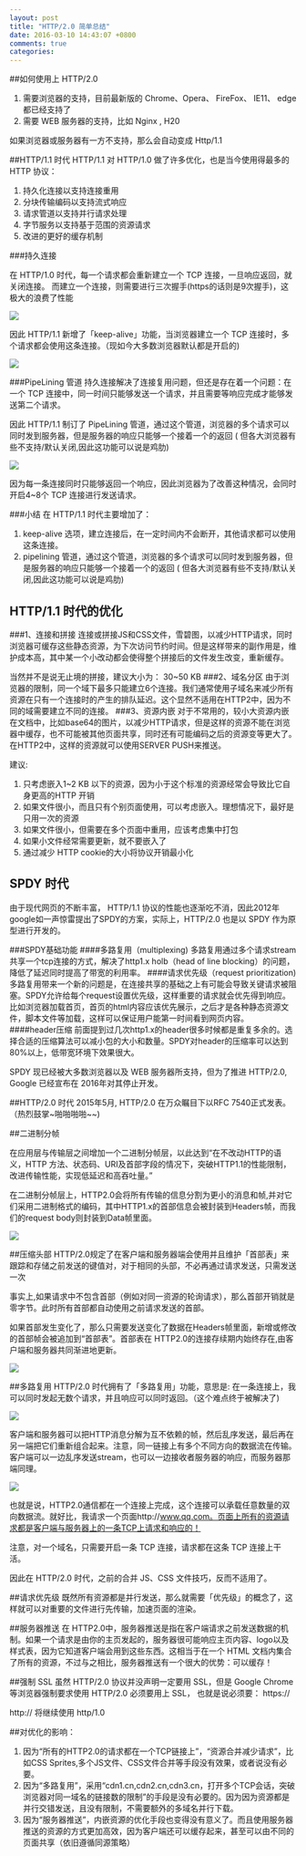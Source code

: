 ```yaml
---
layout: post
title: "HTTP/2.0 简单总结"
date: 2016-03-10 14:43:07 +0800
comments: true
categories: 
---
```


##如何使用上 HTTP/2.0

1. 需要浏览器的支持，目前最新版的 Chrome、Opera、 FireFox、 IE11、 edge 都已经支持了
1. 需要 WEB 服务器的支持，比如 Nginx , H20

如果浏览器或服务器有一方不支持，那么会自动变成 Http/1.1


##HTTP/1.1 时代
HTTP/1.1 对 HTTP/1.0 做了许多优化，也是当今使用得最多的 HTTP 协议：

1. 持久化连接以支持连接重用
2. 分块传输编码以支持流式响应
3. 请求管道以支持并行请求处理
4. 字节服务以支持基于范围的资源请求
5. 改进的更好的缓存机制

###持久连接

在 HTTP/1.0 时代，每一个请求都会重新建立一个 TCP 连接，一旦响应返回，就关闭连接。
而建立一个连接，则需要进行三次握手(https的话则是9次握手)，这极大的浪费了性能

![](http://7jpo3s.com1.z0.glb.clouddn.com/http-1.png)

因此 HTTP/1.1 新增了「keep-alive」功能，当浏览器建立一个 TCP 连接时，多个请求都会使用这条连接。（现如今大多数浏览器默认都是开启的)

![](http://7jpo3s.com1.z0.glb.clouddn.com/http-2.png)


###PipeLining 管道
持久连接解决了连接复用问题，但还是存在着一个问题：在一个 TCP 连接中，同一时间只能够发送一个请求，并且需要等响应完成才能够发送第二个请求。

因此 HTTP/1.1 制订了 PipeLining 管道，通过这个管道，浏览器的多个请求可以同时发到服务器，但是服务器的响应只能够一个接着一个的返回 ( 但各大浏览器有些不支持/默认关闭,因此这功能可以说是鸡肋)

![](http://7jpo3s.com1.z0.glb.clouddn.com/http-3.png)

因为每一条连接同时只能够返回一个响应，因此浏览器为了改善这种情况，会同时开启4~8个 TCP 连接进行发送请求。

###小结
在 HTTP/1.1 时代主要增加了：

1. keep-alive 选项，建立连接后，在一定时间内不会断开，其他请求都可以使用这条连接。
2. pipelining 管道，通过这个管道，浏览器的多个请求可以同时发到服务器，但是服务器的响应只能够一个接着一个的返回 ( 但各大浏览器有些不支持/默认关闭,因此这功能可以说是鸡肋)


## HTTP/1.1 时代的优化

###1、连接和拼接
连接或拼接JS和CSS文件，雪碧图，以减少HTTP请求，同时浏览器可缓存这些静态资源，为下次访问节约时间。但是这样带来的副作用是，维护成本高，其中某一个小改动都会使得整个拼接后的文件发生改变，重新缓存。

当然并不是说无止境的拼接，建议大小为： 30~50 KB
###2、域名分区
由于浏览器的限制，同一个域下最多只能建立6个连接。我们通常使用子域名来减少所有资源在只有一个连接时的产生的排队延迟。这个显然不适用在HTTP2中，因为不同的域需要建立不同的连接。
###3、资源内嵌
对于不常用的，较小大资源内嵌在文档中，比如base64的图片，以减少HTTP请求，但是这样的资源不能在浏览器中缓存，也不可能被其他页面共享，同时还有可能编码之后的资源变等更大了。在HTTP2中，这样的资源就可以使用SERVER PUSH来推送。

建议:

1. 只考虑嵌入1~2 KB 以下的资源，因为小于这个标准的资源经常会导致比它自身更高的HTTP 开销
2. 如果文件很小，而且只有个别页面使用，可以考虑嵌入。理想情况下，最好是只用一次的资源
3. 如果文件很小，但需要在多个页面中重用，应该考虑集中打包
4. 如果小文件经常需要更新，就不要嵌入了
5. 通过减少 HTTP cookie的大小将协议开销最小化

## SPDY 时代
由于现代网页的不断丰富， HTTP/1.1 协议的性能也逐渐吃不消，因此2012年google如一声惊雷提出了SPDY的方案，实际上，HTTP/2.0 也是以 SPDY 作为原型进行开发的。

###SPDY基础功能
####多路复用（multiplexing)
多路复用通过多个请求stream共享一个tcp连接的方式，解决了http1.x holb（head of line blocking）的问题，降低了延迟同时提高了带宽的利用率。
####请求优先级（request prioritization)
多路复用带来一个新的问题是，在连接共享的基础之上有可能会导致关键请求被阻塞。SPDY允许给每个request设置优先级，这样重要的请求就会优先得到响应。比如浏览器加载首页，首页的html内容应该优先展示，之后才是各种静态资源文件，脚本文件等加载，这样可以保证用户能第一时间看到网页内容。
####header压缩
前面提到过几次http1.x的header很多时候都是重复多余的。选择合适的压缩算法可以减小包的大小和数量。SPDY对header的压缩率可以达到80%以上，低带宽环境下效果很大。

SPDY 现已经被大多数浏览器以及 WEB 服务器所支持，但为了推进 HTTP/2.0, Google 已经宣布在 2016年对其停止开发。

##HTTP/2.0 时代
2015年5月, HTTP/2.0 在万众瞩目下以RFC 7540正式发表。（热烈鼓掌~啪啪啪啪~~)


##二进制分帧

在应用层与传输层之间增加一个二进制分帧层，以此达到“在不改动HTTP的语义，HTTP 方法、状态码、URI及首部字段的情况下，突破HTTP1.1的性能限制，改进传输性能，实现低延迟和高吞吐量。”

在二进制分帧层上，HTTP2.0会将所有传输的信息分割为更小的消息和帧,并对它们采用二进制格式的编码，其中HTTP1.x的首部信息会被封装到Headers帧，而我们的request body则封装到Data帧里面。

![](http://7jpo3s.com1.z0.glb.clouddn.com/http-4.png)

##压缩头部
HTTP/2.0规定了在客户端和服务器端会使用并且维护「首部表」来跟踪和存储之前发送的键值对，对于相同的头部，不必再通过请求发送，只需发送一次

事实上,如果请求中不包含首部（例如对同一资源的轮询请求），那么首部开销就是零字节。此时所有首部都自动使用之前请求发送的首部。

如果首部发生变化了，那么只需要发送变化了数据在Headers帧里面，新增或修改的首部帧会被追加到“首部表”。首部表在 HTTP2.0的连接存续期内始终存在,由客户端和服务器共同渐进地更新。

![](http://7jpo3s.com1.z0.glb.clouddn.com/http-5.png)

##多路复用
HTTP/2.0 时代拥有了「多路复用」功能，意思是: 在一条连接上，我可以同时发起无数个请求，并且响应可以同时返回。（这个难点终于被解决了)

![](http://7jpo3s.com1.z0.glb.clouddn.com/http-6.png)

客户端和服务器可以把HTTP消息分解为互不依赖的帧，然后乱序发送，最后再在另一端把它们重新组合起来。注意，同一链接上有多个不同方向的数据流在传输。客户端可以一边乱序发送stream，也可以一边接收者服务器的响应，而服务器那端同理。

![](http://7jpo3s.com1.z0.glb.clouddn.com/http-7.png)

也就是说，HTTP2.0通信都在一个连接上完成，这个连接可以承载任意数量的双向数据流。就好比，我请求一个页面http://www.qq.com。页面上所有的资源请求都是客户端与服务器上的一条TCP上请求和响应的！

注意，对一个域名，只需要开启一条 TCP 连接，请求都在这条 TCP 连接上干活。

因此在 HTTP/2.0 时代，之前的合并 JS、CSS 文件技巧，反而不适用了。

##请求优先级
既然所有资源都是并行发送，那么就需要「优先级」的概念了，这样就可以对重要的文件进行先传输，加速页面的渲染。

##服务器推送
在 HTTP2.0中，服务器推送是指在客户端请求之前发送数据的机制。如果一个请求是由你的主页发起的，服务器很可能响应主页内容、logo以及样式表，因为它知道客户端会用到这些东西。这相当于在一个 HTML 文档内集合了所有的资源，不过与之相比，服务器推送有一个很大的优势：可以缓存！

##强制 SSL
虽然 HTTP/2.0 协议并没声明一定要用 SSL，但是 Google Chrome 等浏览器强制要求使用 HTTP/2.0 必须要用上 SSL， 也就是说必须要： https://

http:// 将继续使用 http/1.0

##对优化的影响：

1. 因为“所有的HTTP2.0的请求都在一个TCP链接上”，“资源合并减少请求”，比如CSS Sprites,多个JS文件、CSS文件合并等手段没有效果，或者说没有必要。
2. 因为“多路复用”，采用“cdn1.cn,cdn2.cn,cdn3.cn，打开多个TCP会话，突破浏览器对同一域名的链接数的限制”的手段是没有必要的。因为因为资源都是并行交错发送，且没有限制，不需要额外的多域名并行下载。
3. 因为“服务器推送”，内嵌资源的优化手段也变得没有意义了。而且使用服务器推送的资源的方式更加高效，因为客户端还可以缓存起来，甚至可以由不同的页面共享（依旧遵循同源策略）